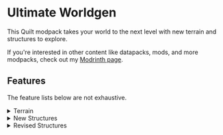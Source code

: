 # Ultimate Worldgen
This Quilt modpack takes your world to the next level with new terrain and structures to explore.

If you're interested in other content like datapacks, mods, and more modpacks, check out my [Modrinth page](https://modrinth.com/user/badooga).

## Features
The feature lists below are not exhaustive.

<details>
<summary>Terrain</summary>
Using the Tectonic and Terralith mods, this modpack completely revamps terrain generation without adding any new blocks. Similarly, the Nether and End are expanded by the Amplified Nether and Nullscape mods.

The Continents mod is also included as an optional mod in case you want to make your Overworld more spread out.
</details>

<details>
<summary>New Structures</summary>
A variety of new structures are added by mods like Dungeons and Taverns, Explorify and Hopo's Better Mineshafts/Ocean Ruins/Ruined Portals. Ranging from small illager camps to ominous blackstone spires, there is always something new to discover while exploring your world.

Furthermore, new variants of existing structures are added via the Repurposed Structures mod, adding extra variety to your adventures.
</details>

<details>
<summary>Revised Structures</summary>
In addition to adding new structures, the Dungeons and Taverns mod and the YUNG's Better mod series improve many vanilla structures:

- Ancient Cities
- Desert Pyramids
- Dungeons
- Mineshafts
- Jungle Temples
- Nether Fortresses (two variants!)
- Ocean Monuments
- Strongholds
- Witch Huts

Furthermore, compatibility datapacks are used to transform certain structures from Repurposed Structures into the YUNG style.
</details>
